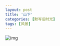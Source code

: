 ```yaml
---
layout: post
title: '山下'
categories: [默写旧时光]
tags: [风景]
---
```


![img](https://s3-img.meituan.net/v1/mss_3d027b52ec5a4d589e68050845611e68/ff/n0/0f/yz/sr_82223.jpg@596w_1l.jpg)